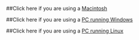 ##Click here if you are using a 
[Macintosh](macintosh)



##Click here if you are using a 
[PC running Windows](windows)



##Click here if you are using a 
[PC running Linux](linux)